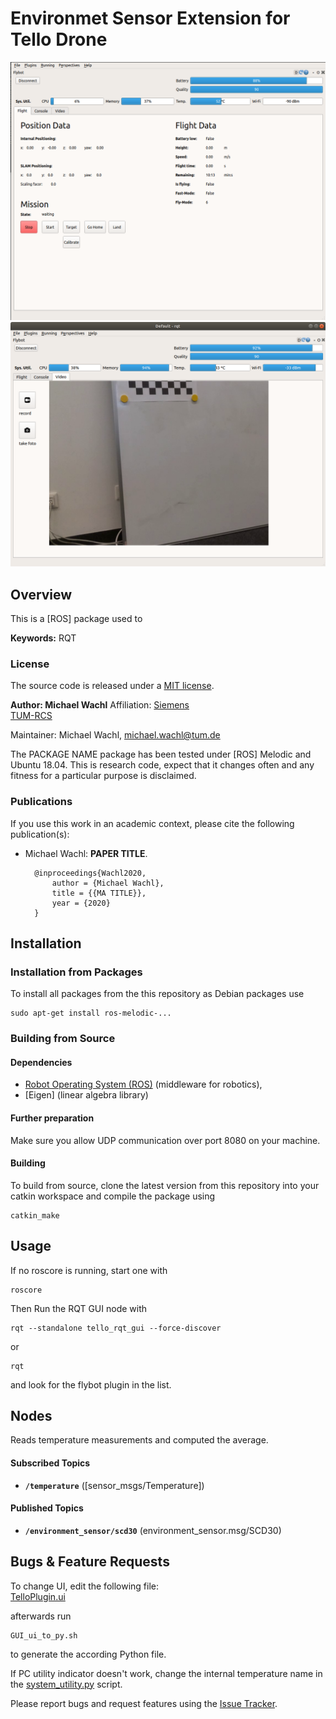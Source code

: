 # Environmet Sensor Extension for Tello Drone 


![GUI Info](../doc/GUI_info.png)
![GUI Video](../doc/GUI_video.png)


## Overview

This is a [ROS] package used to 

**Keywords:** RQT
### License

The source code is released under a [MIT license](../LICENSE).

**Author: Michael Wachl**
Affiliation: [Siemens](https://new.siemens.com/global/en.html)<br />
             [TUM-RCS](https://www.ei.tum.de/rcs/startseite/)<br />

Maintainer: Michael Wachl, michael.wachl@tum.de

The PACKAGE NAME package has been tested under [ROS] Melodic and Ubuntu 18.04. This is research code, expect that it changes often and any fitness for a particular purpose is disclaimed.



### Publications

If you use this work in an academic context, please cite the following publication(s):

* Michael Wachl: **PAPER TITLE**. 

        @inproceedings{Wachl2020,
            author = {Michael Wachl},
            title = {{MA TITLE}},
            year = {2020}
        }


## Installation

### Installation from Packages

To install all packages from the this repository as Debian packages use

    sudo apt-get install ros-melodic-...

### Building from Source

#### Dependencies

- [Robot Operating System (ROS)](http://wiki.ros.org) (middleware for robotics),
- [Eigen] (linear algebra library)

#### Further preparation
Make sure you allow UDP communication over port 8080 on your machine.

#### Building

To build from source, clone the latest version from this repository into your catkin workspace and compile the package using

	catkin_make


## Usage
If no roscore is running, start one with 
    
    roscore

Then Run the RQT GUI node with

	rqt --standalone tello_rqt_gui --force-discover

or 

```
rqt
``` 

and look for the flybot plugin in the list.


## Nodes

Reads temperature measurements and computed the average.


#### Subscribed Topics

* **`/temperature`** ([sensor_msgs/Temperature])



#### Published Topics

* **`/environment_sensor/scd30`** (environment_sensor.msg/SCD30)


## Bugs & Feature Requests

To change UI, edit the following file:  
[TelloPlugin.ui](src/tello_rqt/resource/TelloPlugin.ui)

afterwards run 
```
GUI_ui_to_py.sh
```
to generate the according Python file.

If PC utility indicator doesn't work, change the internal temperature name in the [system_utility.py](src/tello_rqt/system_utility.py) script.


Please report bugs and request features using the [Issue Tracker](../../issues).

